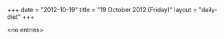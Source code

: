 +++
date = "2012-10-19"
title = "19 October 2012 (Friday)"
layout = "daily-diet"
+++


\<no entries\>
